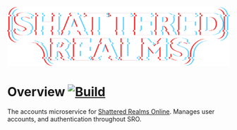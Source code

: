 ![Shattered Realms Online](https://github.com/ShatteredRealms/Documentation/raw/main/assets/images/logo/WhiteLogo.png)

# Overview [![Build](https://github.com/ShatteredRealms/Accounts/actions/workflows/build.yml/badge.svg)](https://github.com/ShatteredRealms/Accounts/actions/workflows/build.yml)
The accounts microservice for [Shattered Realms Online](https://github.com/ShatteredRealms/Game). Manages user accounts,
and authentication throughout SRO.
